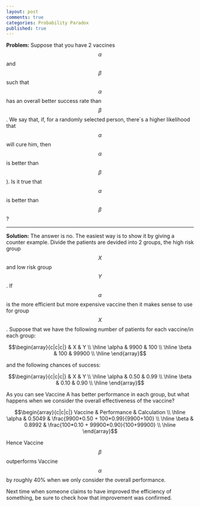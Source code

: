 ```yaml
---
layout: post
comments: true
categories: Probability Paradox
published: true
---
```


<b>Problem:</b> Suppose that you have 2 vaccines $$ \alpha $$ and $$ \beta $$ such that $$ \alpha $$ has an overall better success rate than $$ \beta $$. We say that, if, for a randomly selected person, there´s a higher likelihood that $$ \alpha $$ will cure him, then $$ \alpha $$ is better than $$ \beta $$). Is it true that $$ \alpha $$ is better than $$ \beta $$ ?

---

<b>Solution:</b> The answer is no. The easiest way is to show it by giving a counter example. Divide the patients are devided into 2 groups, the high risk group $$ X $$ and low risk group $$ Y $$. If $$ \alpha $$ is the more efficient but more expensive vaccine then it makes sense to use for group $$ X $$ . Suppose that we have the following number of patients for each vaccine/in each group:

$$\begin{array}{c|c|c|} 
& X & Y \\ \hline
\alpha & 9900 & 100 \\ \hline
\beta & 100 & 99900 \\ \hline
\end{array}$$

and the following chances of success:

$$\begin{array}{c|c|c|} 
& X & Y \\ \hline
\alpha & 0.50 & 0.99 \\ \hline
\beta & 0.10 & 0.90 \\ \hline
\end{array}$$

As you can see Vaccine A has better performance in each group, but what happens when we consider the overall effectiveness of the vaccine?

$$\begin{array}{c|c|c|} 
Vaccine & Performance & Calculation \\ \hline
\alpha & 0.5049 & \frac{9900*0.50 + 100*0.99}{9900+100} \\ \hline
\beta & 0.8992 & \frac{100*0.10 + 99900*0.90}{100+99900} \\ \hline
\end{array}$$

Hence Vaccine $$ \beta $$ outperforms Vaccine $$ \alpha $$ by roughly 40% when we only consider the overall performance.

Next time when someone claims to have improved the efficiency of something, be sure to check how that improvement was confirmed.